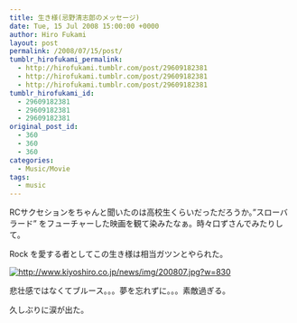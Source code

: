 ```yaml
---
title: 生き様(忌野清志郎のメッセージ)
date: Tue, 15 Jul 2008 15:00:00 +0000
author: Hiro Fukami
layout: post
permalink: /2008/07/15/post/
tumblr_hirofukami_permalink:
  - http://hirofukami.tumblr.com/post/29609182381
  - http://hirofukami.tumblr.com/post/29609182381
  - http://hirofukami.tumblr.com/post/29609182381
tumblr_hirofukami_id:
  - 29609182381
  - 29609182381
  - 29609182381
original_post_id:
  - 360
  - 360
  - 360
categories:
  - Music/Movie
tags:
  - music
---
```

<div class="section">
  <p>
    RCサクセションをちゃんと聞いたのは高校生くらいだっただろうか。&#8221;スローバラード&#8221; をフューチャーした映画を観て染みたなぁ。時々口ずさんでみたりして。
  </p>
  
  <p>
    Rock を愛する者としてこの生き様は相当ガツンとやられた。
  </p>
  
  <p>
    <a href="http://www.kiyoshiro.co.jp/news/img/200807.jpg" class="http-image" target="_blank"><img src="http://www.kiyoshiro.co.jp/news/img/200807.jpg?w=830" class="http-image" alt="http://www.kiyoshiro.co.jp/news/img/200807.jpg?w=830" data-recalc-dims="1" /></a>
  </p>
  
  <p>
    悲壮感ではなくてブルース。。。夢を忘れずに。。。素敵過ぎる。
  </p>
  
  <p>
    久しぶりに涙が出た。
  </p>
</div>